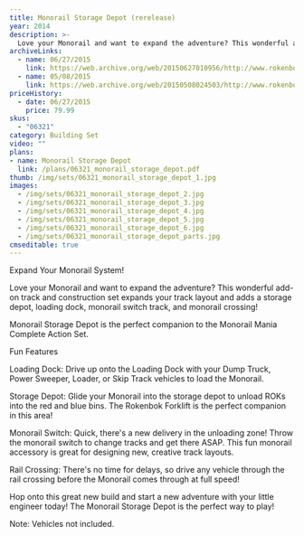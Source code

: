 ```yaml
---
title: Monorail Storage Depot (rerelease)
year: 2014
description: >-
  Love your Monorail and want to expand the adventure? This wonderful add-on track and construction set expands your track layout and adds a storage depot, loading dock, monorail switch track, and monorail crossing!
archiveLinks:
  - name: 06/27/2015
    link: https://web.archive.org/web/20150627010956/http://www.rokenbok.com/shop/construction/monorail-storage-depot
  - name: 05/08/2015
    link: https://web.archive.org/web/20150508024503/http://www.rokenbok.com/shop/construction/monorail-storage-depot
priceHistory:
  - date: 06/27/2015
    price: 79.99
skus:
  - "06321"
category: Building Set
video: ""
plans:
- name: Monorail Storage Depot
  link: /plans/06321_monorail_storage_depot.pdf
thumb: /img/sets/06321_monorail_storage_depot_1.jpg
images:
  - /img/sets/06321_monorail_storage_depot_2.jpg
  - /img/sets/06321_monorail_storage_depot_3.jpg
  - /img/sets/06321_monorail_storage_depot_4.jpg
  - /img/sets/06321_monorail_storage_depot_5.jpg
  - /img/sets/06321_monorail_storage_depot_6.jpg
  - /img/sets/06321_monorail_storage_depot_parts.jpg
cmseditable: true
---
```

Expand Your Monorail System!

Love your Monorail and want to expand the adventure? This wonderful add-on track and construction set expands your track layout and adds a storage depot, loading dock, monorail switch track, and monorail crossing!

Monorail Storage Depot is the perfect companion to the Monorail Mania Complete Action Set.

Fun Features

Loading Dock: Drive up onto the Loading Dock with your Dump Truck, Power Sweeper, Loader, or Skip Track vehicles to load the Monorail.

Storage Depot: Glide your Monorail into the storage depot to unload ROKs into the red and blue bins. The Rokenbok Forklift is the perfect companion in this area!

Monorail Switch: Quick, there's a new delivery in the unloading zone! Throw the monorail switch to change tracks and get there ASAP. This fun monorail accessory is great for designing new, creative track layouts.

Rail Crossing: There's no time for delays, so drive any vehicle through the rail crossing before the Monorail comes through at full speed!

Hop onto this great new build and start a new adventure with your little engineer today! The Monorail Storage Depot is the perfect way to play!

Note: Vehicles not included.

